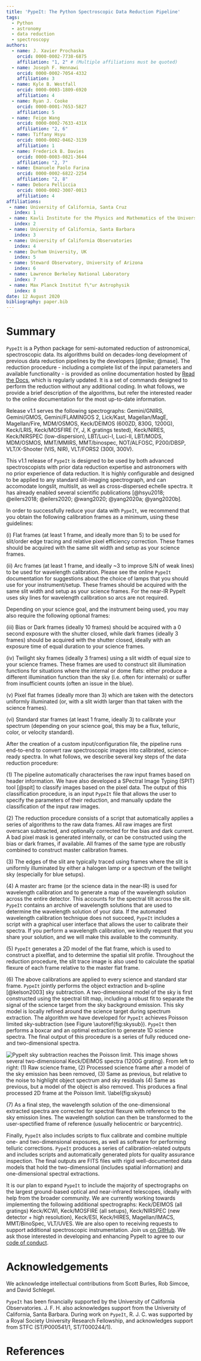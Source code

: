 ```yaml
---
title: 'PypeIt: The Python Spectroscopic Data Reduction Pipeline'
tags:
  - Python
  - astronomy
  - data reduction
  - spectroscopy
authors:
  - name: J. Xavier Prochaska
    orcid: 0000-0002-7738-6875
    affiliation: "1, 2" # (Multiple affiliations must be quoted)
  - name: Joseph F. Hennawi
    orcid: 0000-0002-7054-4332
    affiliation: 3
  - name: Kyle B. Westfall
    orcid: 0000-0003-1809-6920
    affiliation: 4
  - name: Ryan J. Cooke
    orcid: 0000-0001-7653-5827
    affiliation: 5
  - name: Feige Wang
    orcid: 0000-0002-7633-431X
    affiliation: "2, 6"
  - name: Tiffany Hsyu
    orcid: 0000-0002-0462-3139
    affiliation: 1
  - name: Frederick B. Davies 
    orcid: 0000-0003-0821-3644
    affiliation: "2, 7"
  - name: Emanuele Paolo Farina
    orcid: 0000-0002-6822-2254
    affiliation: "2, 8"
  - name: Debora Pelliccia
    orcid: 0000-0002-3007-0013
    affiliation: 4
affiliations:
 - name: University of California, Santa Cruz
   index: 1
 - name: Kavli Institute for the Physics and Mathematics of the Universe
   index: 2
 - name: University of California, Santa Barbara
   index: 3
 - name: University of California Observatories
   index: 4
 - name: Durham University, UK
   index: 5
 - name: Steward Observatory, University of Arizona
   index: 6
 - name: Lawrence Berkeley National Laboratory
   index: 7
 - name: Max Planck Institut f\"ur Astrophysik
   index: 8
date: 12 August 2020
bibliography: paper.bib
---
```


# Summary

``PypeIt`` is a Python package for semi-automated reduction of
astronomical, spectroscopic data. Its algorithms build on
decades-long development of previous data reduction pipelines by the
developers [@mike; @mase]. The reduction procedure - including a
complete list of the input parameters and available functionality -
is provided as online documentation hosted by [Read the
Docs](https://pypeit.readthedocs.io), which is regularly updated.
It is a set of commands designed to perform the reduction without
any additional coding.
In what follows, we provide a brief description of the algorithms,
but refer the interested reader to the online documentation for
the most up-to-date information. 

Release v1.1 serves the following spectrographs:
Gemini/GNIRS, Gemini/GMOS, Gemini/FLAMINGOS 2, Lick/Kast, Magellan/MagE,
Magellan/Fire, MDM/OSMOS, Keck/DEIMOS (600ZD, 830G, 1200G), Keck/LRIS,
Keck/MOSFIRE (Y, J, K gratings tested), Keck/NIRES, Keck/NIRSPEC
(low-dispersion), LBT/Luci-I, Luci-II, LBT/MODS, MDM/OSMOS,
MMT/MMIRS, MMT/binospec, NOT/ALFOSC, P200/DBSP,
VLT/X-Shooter (VIS, NIR), VLT/FORS2 (300I, 300V). 

This v1.1 release of ``PypeIt`` is designed to be used by both advanced
spectroscopists with prior data reduction expertise and astronomers with
no prior experience of data reduction. It is highly configurable and
designed to be applied to any standard slit-imaging spectrograph, and
can accomodate longslit, multislit, as well as cross-dispersed echelle
spectra. It has already enabled several scientific publications
[@hsyu2018; @eilers2018; @eilers2020; @wang2020; @yang2020a; @yang2020b].

In order to successfully reduce your data with ``PypeIt``, we recommend that
you obtain the following calibration frames as a minimum, using these
guidelines:

(i) Flat frames (at least 1 frame, and ideally more than 5) to be used for slit/order edge tracing and relative
pixel efficiency correction. These frames should be acquired with the same slit width and setup as your science frames.

(ii) Arc frames (at least 1 frame, and ideally ~3 to improve S/N of weak lines) to be used for wavelength calibration.  Please see the online ``PypeIt`` documentation for suggestions about the choice of lamps that you should use for your instrument/setup. These frames should be acquired with the same slit width and setup as your science frames.
For the near-IR PypeIt uses sky lines for wavelength calibration so arcs are not required. 

Depending on your science goal, and the instrument being used, you may
also require the following optional frames:

(iii) Bias or Dark frames (ideally 10 frames) should be acquired with a 0 second exposure
with the shutter closed, while dark frames (ideally 3 frames) should be acquired
with the shutter closed, ideally with an exposure time of equal
duration to your science frames.

(iv) Twilight sky frames (ideally 3 frames) using a slit width of equal size to your
science frames. These frames are used to construct slit illumination functions for situations where the internal or dome flats: either produce a different illumination function than the sky (i.e. often for internals) or suffer from insufficient counts (often an issue in the blue). 

(v) Pixel flat frames (ideally more than 3) which are taken with the
detectors uniformly illuminated (or, with a slit width larger than that
taken with the science frames).

(vi) Standard star frames (at least 1 frame, ideally 3) to calibrate your spectrum (depending on your science goal, this may be a flux, telluric, color, or velocity standard).

After the creation of a custom input/configuration file, the pipeline
runs end-to-end to convert raw spectroscopic images into calibrated,
science-ready spectra. In what follows, we describe several key steps
of the data reduction procedure:

(1) The pipeline automatically characterises the raw input frames
based on header information. We have also developed a SPectral Image
Typing (SPIT) tool [@spit] to classify images based on the pixel data.
The output of this classification procedure, is an input ``PypeIt`` file
that allows the user to specify the parameters of their reduction, and
manually update the classification of the input raw images.

(2) The reduction procedure consists of a script that automatically
applies a series of algorithms to the raw data frames. All raw images
are first overscan subtracted, and optionally corrected for the bias
and dark current. A bad pixel mask is generated internally, or can
be constructed using the bias or dark frames, if available. All
frames of the same type are robustly combined to construct master
calibration frames.

(3) The edges of the slit are typically traced using frames where the
slit is uniformly illuminated by either a halogen lamp or a spectrum
of the twilight sky (especially for blue setups).

(4) A master arc frame (or the science data in the near-IR) is used for wavelength calibration and to
generate a map of the wavelength solution across the entire detector.
This accounts for the spectral tilt across the slit. ``PypeIt`` contains
an archive of wavelength solutions that are used to determine the
wavelength solution of your data. If the automated wavelength
calibration technique does not succeed, ``PypeIt`` includes a
script with a graphical user interface that allows the user
to calibrate their spectra. If you perform a wavelength
calibration, we kindly request that you share your solution, and
we will make this available to the community.

(5) ``PypeIt`` generates a 2D model of the flat frame, which is
used to construct a pixelflat, and to determine the spatial
slit profile. Throughout the reduction procedure, the slit
trace image is also used to calculate the spatial flexure of
each frame relative to the master flat frame.

(6) The above calibrations are applied to every science and standard star frame.
``PypeIt`` jointly performs the object extraction and b-spline [@kelson2003] sky
subtraction.  A two-dimensional model of the sky is first constructed using the spectral
tilt map, including a robust fit to separate the signal of the
science target from the sky background emission. This sky
model is locally refined around the science target during
spectrum extraction. The algorithm we have developed for ``PypeIt``
achieves Poisson limited sky-subtraction (see Figure \autoref{fig:skysub}).
``PypeIt`` then performs a boxcar and an
optimal extraction to generate 1D science spectra. The final
output of this procedure is a series of fully reduced one- and
two-dimensional spectra. 

![PypeIt sky subtraction reaches the Poisson limit. This image shows several two-dimensional
Keck/DEIMOS spectra (1200G grating). From left to right:
(1) Raw science frame,
(2) Processed science frame after a model of the sky emission has been removed,
(3) Same as previous, but relative to the noise to highlight object spectrum and sky residuals
(4) Same as previous, but a model of the object is also removed. This produces a final processed 2D frame at the Poisson limit.
\label{fig:skysub}](skysub.png)

(7) As a final step, the wavelength solution of the one-dimensional
extracted spectra are corrected for spectral flexure with
reference to the sky emission lines. The wavelength solution
can then be transformed to the user-spectified frame of
reference (usually heliocentric or barycentric).

Finally, ``PypeIt`` also includes scripts to flux calibrate and
combine multiple one- and two-dimensional exposures, as well as software for
performing telluric corrections. ``PypeIt`` produces a series of
calibration-related outputs and includes scripts and automatically
generated plots for quality assurance inspection. The final outputs
are FITS files with rigid well-documented data models that hold the two-dimensional
(includes spatial information) and one-dimensional spectral
extractions.

It is our plan to expand ``PypeIt`` to include the majority of
spectrographs on the largest ground-based optical and near-infrared
telescopes, ideally with help from the broader community. We are
currently working towards implementing the following additional
spectrographs:
Keck/DEIMOS (all gratings)
Keck/KCWI,
Keck/MOSFIRE (all setups),
Keck/NIRSPEC (new detector + high resolution),
Keck/ESI, 
Keck/HIRES, 
Magellan/IMACS,
MMT/BinoSpec,
VLT/UVES.
We are also open to receiving requests to support additional
spectroscopic instrumentation.
Join us [on GitHub](https://github.com/pypeit/PypeIt). We ask those interested in developing and 
enhancing PypeIt to agree to our [code of
conduct](https://pypeit.readthedocs.io/en/latest/codeconduct.html).

# Acknowledgements

We acknowledge intellectual contributions from Scott Burles, Rob Simcoe, and David Schlegel.

``PypeIt`` has been financially supported by the University of California
Observatories. J. F. H. also acknowledges support from 
the University of California, Santa Barbara. During work on 
``PypeIt``,  R. J. C. was supported by a Royal Society University Research Fellowship, 
and acknowledges support from STFC (ST/P000541/1, ST/T000244/1).

# References
